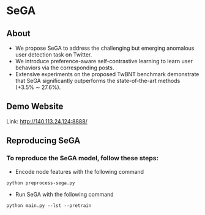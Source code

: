 # SeGA

## About
* We propose SeGA to address the challenging but emerging anomalous user detection task on Twitter.
* We introduce preference-aware self-contrastive learning to learn user behaviors via the corresponding posts.
* Extensive experiments on the proposed TwBNT benchmark demonstrate that SeGA significantly outperforms the state-of-the-art methods (+3.5% ∼ 27.6%).

## Demo Website
Link: http://140.113.24.124:8888/

## Reproducing SeGA
  ### To reproduce the SeGA model, follow these steps:
  * Encode node features with the following command
  ```
  python preprocess-sega.py
  ```
  * Run SeGA with the following command
  ```
  python main.py --lst --pretrain
  ```
